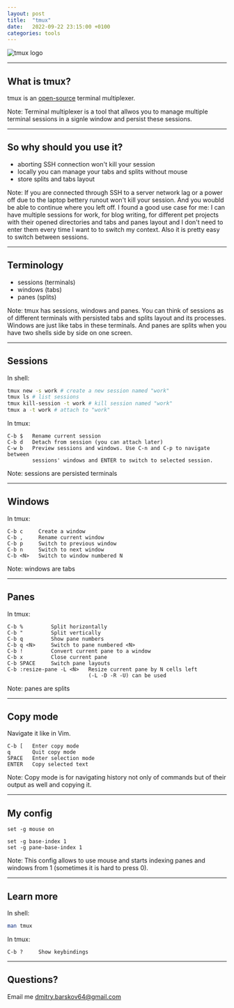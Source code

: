 ```yaml
---
layout: post
title:  "tmux"
date:   2022-09-22 23:15:00 +0100
categories: tools
---
```


![tmux logo](https://upload.wikimedia.org/wikipedia/commons/thumb/e/e4/Tmux_logo.svg/320px-Tmux_logo.svg.png "tmux")

---

## What is tmux?

tmux is an [open-source](https://github.com/tmux/tmux) terminal multiplexer.

Note: Terminal multiplexer is a tool that allwos you to manage multiple
terminal sessions in a signle window and persist these sessions.

---

## So why should you use it?

- aborting SSH connection won't kill your session
- locally you can manage your tabs and splits without mouse
- store splits and tabs layout

Note: If you are connected through SSH to a server network lag or a power off
due to the laptop bettery runout won't kill your session. And you woubld be
able to continue where you left off.
I found a good use case for me: I can have multiple sessions for work, for blog
writing, for different pet projects with their opened directories and tabs and
panes layout and I don't need to enter them every time I want to to switch my
context. Also it is pretty easy to switch between sessions.

---

## Terminology

- sessions (terminals)
- windows (tabs)
- panes (splits)

Note: tmux has sessions, windows and panes. You can think of sessions as of
different terminals with persisted tabs and splits layout and its processes.
Windows are just like tabs in these terminals. And panes are splits when you
have two shells side by side on one screen.

---

## Sessions

In shell:
```sh
tmux new -s work # create a new session named "work"
tmux ls # list sessions
tmux kill-session -t work # kill session named "work"
tmux a -t work # attach to "work"
```

In tmux:
```text
C-b $   Rename current session
C-b d   Detach from session (you can attach later)
C-w b   Preview sessions and windows. Use C-n and C-p to navigate between
        sessions' windows and ENTER to switch to selected session.
```

Note: sessions are persisted terminals

---

## Windows

In tmux:
```text
C-b c     Create a window
C-b ,     Rename current window
C-b p     Switch to previous window
C-b n     Switch to next window
C-b <N>   Switch to window numbered N
```

Note: windows are tabs

---

## Panes

In tmux:
```text
C-b %         Split horizontally
C-b "         Split vertically
C-b q         Show pane numbers
C-b q <N>     Switch to pane numbered <N>
C-b !         Convert current pane to a window
C-b x         Close current pane
C-b SPACE     Switch pane layouts
C-b :resize-pane -L <N>   Resize current pane by N cells left
                          (-L -D -R -U) can be used
```

Note: panes are splits

---

## Copy mode

Navigate it like in Vim.
```text
C-b [   Enter copy mode
q       Quit copy mode
SPACE   Enter selection mode
ENTER   Copy selected text
```

Note: Copy mode is for navigating history not only of commands but of their
output as well and copying it.

---

## My config

```tmux
set -g mouse on

set -g base-index 1
set -g pane-base-index 1
```

Note: This config allows to use mouse and starts indexing panes and windows
from 1 (sometimes it is hard to press 0).

---

## Learn more

In shell:
```sh
man tmux
```

In tmux:
```text
C-b ?     Show keybindings
```


---

## Questions?

Email me [dmitry.barskov64@gmail.com](mailto:dmitry.barskov64@gmail.com?subject=tmux)

